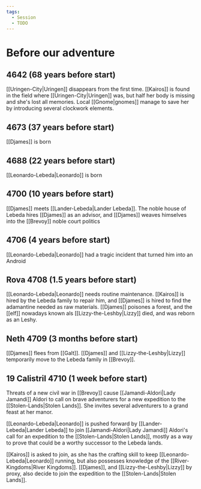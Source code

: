 ```yaml
---
tags:
  - Session
  - TODO
---
```

# Before our adventure
## 4642 (68 years before start)
[[Uringen-City|Uringen]] disappears from the first time. [[Kairos]] is found in the field where [[Uringen-City|Uringen]] was, but half her body is missing and she's lost all memories. Local [[Gnome|gnomes]] manage to save her by introducing several clockwork elements. 
## 4673 (37 years before start)
[[Djames]] is born
## 4688 (22 years before start)
[[Leonardo-Lebeda|Leonardo]] is born
## 4700 (10 years before start)
[[Djames]] meets [[Lander-Lebeda|Lander Lebeda]]. The noble house of Lebeda hires [[Djames]] as an advisor, and [[Djames]] weaves himselves into the [[Brevoy]] noble court politics
## 4706 (4 years before start)
[[Leonardo-Lebeda|Leonardo]] had a tragic incident that turned him into an Android
## Rova 4708 (1.5 years before start)
[[Leonardo-Lebeda|Leonardo]] needs routine maintenance. [[Kairos]] is hired by the Lebeda family to repair him, and [[Djames]] is hired to find the adamantine needed as raw materials. [[Djames]] poisones a forest, and the [[elf]] nowadays known als [[Lizzy-the-Leshby|Lizzy]] died, and was reborn as an Leshy.
## Neth 4709 (3 months before start)
[[Djames]] flees from [[Galt]]. [[Djames]] and [[Lizzy-the-Leshby|Lizzy]] temporarily move to the Lebeda family in [[Brevoy]].

## 19 Calistril 4710 (1 week before start)
Threats of a new civil war in [[Brevoy]] cause [[Jamandi-Aldori|Lady Jamandi]] Aldori to call on brave adventurers for a new expedition to the [[Stolen-Lands|Stolen Lands]]. She invites several adventurers to a grand feast at her manor.

[[Leonardo-Lebeda|Leonardo]] is pushed forward by [[Lander-Lebeda|Lander Lebeda]] to join [[Jamandi-Aldori|Lady Jamandi]] Aldori's call for an expedition to the [[Stolen-Lands|Stolen Lands]], mostly as a way to prove that could be a worthy successor to the Lebeda lands. 

[[Kairos]] is asked to join, as she has the crafting skill to keep [[Leonardo-Lebeda|Leonardo]] running, but also possesses knowledge of the [[River-Kingdoms|River Kingdoms]]. [[Djames]], and [[Lizzy-the-Leshby|Lizzy]] by proxy, also decide to join the expedition to the [[Stolen-Lands|Stolen Lands]]. 